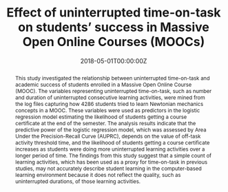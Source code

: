 ---
abstract: This study investigated the relationship between uninterrupted time-on-task and academic success of students enrolled in a Massive Open Online Course (MOOC). The variables representing uninterrupted time-on-task, such as number and duration of uninterrupted consecutive learning activities, were mined from the log files capturing how 4286 students tried to learn Newtonian mechanics concepts in a MOOC. These variables were used as predictors in the logistic regression model estimating the likelihood of students getting a course certificate at the end of the semester. The analysis results indicate that the predictive power of the logistic regression model, which was assessed by Area Under the Precision-Recall Curve (AUPRC), depends on the value of off-task activity threshold time, and the likelihood of students getting a course certificate increases as students were doing more uninterrupted learning activities over a longer period of time. The findings from this study suggest that a simple count of learning activities, which has been used as a proxy for time-on-task in previous studies, may not accurately describe student learning in the computer-based learning environment because it does not reflect the quality, such as uninterrupted durations, of those learning activities.
authors: 
- admin
date: "2018-05-01T00:00:00Z"
doi: "https://doi.org/10.1016/j.chb.2018.04.043"
featured: true
projects: []
publication: 'Computers in Human Behavior'
publication_short: ""
publication_types:
- "2"
publishDate: "2018-05-20T00:00:00Z"
tags:
- Massive Open Online Course (MOOC)
- Log file analysis
- Academic success
- Self-Regulated Learning (SRL)
- Time-on-task
title: Effect of uninterrupted time-on-task on students’ success in Massive Open Online Courses (MOOCs)
---